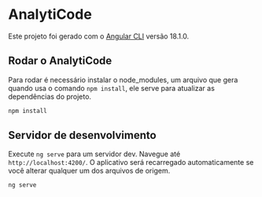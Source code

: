 # AnalytiCode

Este projeto foi gerado com o [Angular CLI](https://github.com/angular/angular-cli) versão 18.1.0.

## Rodar o AnalytiCode

Para rodar é necessário instalar o node_modules, um arquivo que gera quando usa o comando `npm install`, ele serve para atualizar as dependências do projeto.

``` bash
npm install
```

## Servidor de desenvolvimento

Execute `ng serve` para um servidor dev. Navegue até `http://localhost:4200/`. O aplicativo será recarregado automaticamente se você alterar qualquer um dos arquivos de origem.

``` bash
ng serve
```
